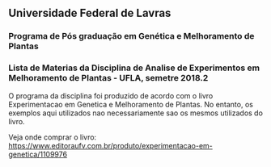 ## Universidade Federal de Lavras
### Programa de Pós graduação em Genética e Melhoramento de Plantas

### Lista de Materias da Disciplina de Analise de Experimentos em Melhoramento de Plantas - UFLA, semetre 2018.2

O programa da disciplina foi produzido de acordo com o livro Experimentacao em Genetica e Melhoramento de Plantas. No entanto, os exemplos aqui utilizados nao necessariamente sao os mesmos utilizados do livro.

Veja onde comprar o livro: https://www.editoraufv.com.br/produto/experimentacao-em-genetica/1109976




